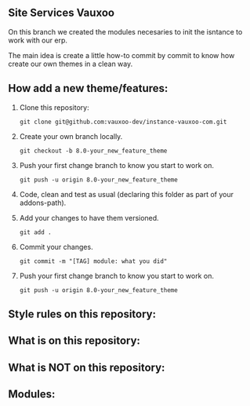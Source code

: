 Site Services Vauxoo
---

On this branch we created the modules necesaries to init the isntance to work with our erp.

The main idea is create a little how-to commit by commit to know how create our own themes in a clean way.

How add a new theme/features:
---

1. Clone this repository:
	
	`
	git clone git@github.com:vauxoo-dev/instance-vauxoo-com.git
	`

2. Create your own branch locally.

	`
	git checkout -b 8.0-your_new_feature_theme
	`

3. Push your first change branch to know you start to work on.

	`
	git push -u origin 8.0-your_new_feature_theme
	`

4. Code, clean and test as usual (declaring this folder as part of your addons-path).

5. Add your changes to have them versioned.

	`
	git add .
	`

6. Commit your changes.

	`
	git commit -m "[TAG] module: what you did"	
	`

7. Push your first change branch to know you start to work on.

	`
	git push -u origin 8.0-your_new_feature_theme
	`

Style rules on this repository:
---

What is on this repository:
---

What is NOT on this repository:
---

Modules:
---
